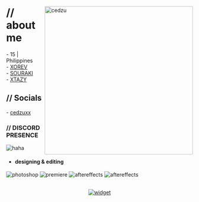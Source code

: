 
  <div>
  <img align="right" width="400" alt="cedzu" src="https://www.icegif.com/wp-content/uploads/2023/05/icegif-1001.gif"/>

  <h1>// about me</h1>
  - 15 | Philippines
  <br>
  - <a href="https://discord.gg/xorev">XOREV</a>
  <br>
  - <a href="https://discord.gg/souraki">SOURAKI</a>
  <br>
  - <a href="https://discord.gg/xtazy">XTAZY</a>

  <h2>// Socials</h2>
  - <a href = "https://souraki.xyz/ced">cedzuxx</a>
  <br>

  <h3>// DISCORD PRESENCE</h3>
  
  <img src="https://lanyard.cnrad.dev/api/1216847899250524180" alt="haha">

  - <h4> designing & editing </h4>
  <img src = "https://img.shields.io/badge/adobe%20photoshop-%2331A8FF.svg?style=for-the-badge&logo=adobe%20photoshop&logoColor=white" alt = "photoshop" />
  <img src = "https://img.shields.io/badge/adobe%20premiere%20pro-%23212BDE.svg?style=for-the-badge&logo=adobe%20pr&logoColor=white" alt = "premiere" />
  <img src = "https://img.shields.io/badge/adobe%20after%20effects-%23181FA8.svg?style=for-the-badge&logo=adobe%20ae&logoColor=white" alt = "aftereffects" />
  <img src = "https://img.shields.io/badge/adobe%20XD-%23660035.svg?style=for-the-badge&logo=adobe%20xd&logoColor=white" alt = "aftereffects" />

  <br>
  <br>
  </div>

  <div align="center">

  [![widget](https://invidget.switchblade.xyz/revshit)](https://discord.gg/revshit)
    
  </div>
